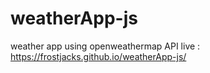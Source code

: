 # weatherApp-js
weather app using openweathermap API
live : https://frostjacks.github.io/weatherApp-js/
